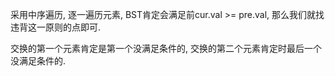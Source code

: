 采用中序遍历, 逐一遍历元素, BST肯定会满足前cur.val >= pre.val, 那么我们就找违背这一原则的点即可.

交换的第一个元素肯定是第一个没满足条件的, 交换的第二个元素肯定时最后一个没满足条件的.

